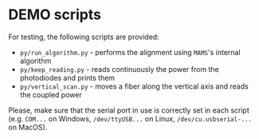 # DEMO scripts

For testing, the following scripts are provided:
- `py/run_algorithm.py` - performs the alignment using `MAMS`'s internal algorithm
- `py/keep_reading.py`  - reads continuously the power from the photodiodes and prints them
- `py/vertical_scan.py` - moves a fiber along the vertical axis and reads the coupled power

Please, make sure that the serial port in use is correctly set in each script (e.g. `COM...` on Windows, `/dev/ttyUSB...` on Linux, `/dev/cu.usbserial-...` on MacOS).
